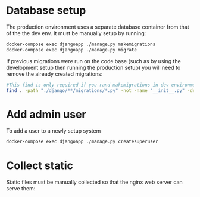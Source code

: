 # Database setup
The production environment uses a separate database container from that
of the the dev env. It must be manually setup by running:  

```bash
docker-compose exec djangoapp ./manage.py makemigrations
docker-compose exec djangoapp ./manage.py migrate
```

If previous migrations were run on the code base (such as by using the development setup then running the production setup) you will need to remove the already created migrations:

```bash
#This find is only required if you rand makemigrations in dev environment
find . -path "./django/**/migrations/*.py" -not -name "__init__.py" -delete
```

# Add admin user
To add a user to a newly setup system

```bash
docker-compose exec djangoapp ./manage.py createsuperuser
```

# Collect static
Static files must be manually collected so that the nginx web server can serve them:
